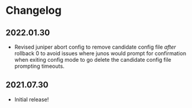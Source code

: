 Changelog
=========

## 2022.01.30

- Revised juniper abort config to remove candidate config file *after* rollback 0 to avoid issues where junos would 
  prompt for confirmation when exiting config mode to go delete the candidate config file prompting timeouts.


## 2021.07.30

- Initial release!
